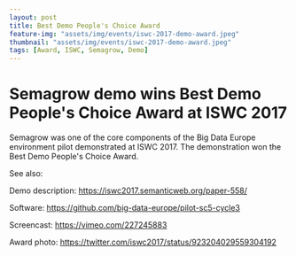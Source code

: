 ```yaml
---
layout: post
title: Best Demo People's Choice Award
feature-img: "assets/img/events/iswc-2017-demo-award.jpeg"
thumbnail: "assets/img/events/iswc-2017-demo-award.jpeg"
tags: [Award, ISWC, Semagrow, Demo]
---
```


# Semagrow demo wins Best Demo People's Choice Award at ISWC 2017

Semagrow was one of the core components of the Big Data Europe
environment pilot demonstrated at ISWC 2017. The demonstration won the
Best Demo People's Choice Award.

See also:

Demo description: https://iswc2017.semanticweb.org/paper-558/

Software: https://github.com/big-data-europe/pilot-sc5-cycle3

Screencast: https://vimeo.com/227245883

Award photo: https://twitter.com/iswc2017/status/923204029559304192
